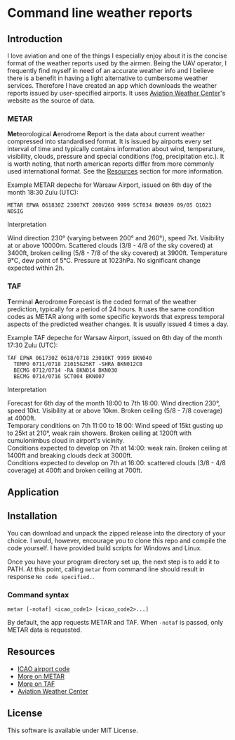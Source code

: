 # Command line weather reports

## Introduction

I love aviation and one of the things I especially enjoy about it is the concise format of the weather reports used by the airmen. Being the UAV operator, I frequently find myself in need of an accurate weather info and I believe there is a benefit in having a light alternative to cumbersome weather services. Therefore I have created an app which downloads the weather reports issued by user-specified airports. It uses [Aviation Weather Center](https://aviationweather.gov)'s website as the source of data. 

### METAR

**Met**eorological **A**erodrome **R**eport is the data about current weather compressed into standardised format. It is issued by airports every set interval of time and typically contains information about wind, temperature, visibility, clouds, pressure and special conditions (fog, precipitation etc.). It is worth noting, that north american reports differ from more commonly used international format. See the [Resources](#resources) section for more information.

Example METAR depeche for Warsaw Airport, issued on 6th day of the month 18:30 Zulu (UTC):

```
METAR EPWA 061830Z 23007KT 200V260 9999 SCT034 BKN039 09/05 Q1023 NOSIG
```

Interpretation

Wind direction 230&deg; (varying between 200&deg; and 260&deg;), speed 7kt. Visibility at or above 10000m. Scattered clouds (3/8 - 4/8 of the sky covered) at 3400ft, broken ceiling (5/8 - 7/8 of the sky covered) at 3900ft. Temperature 9&deg;C, dew point of 5&deg;C. Pressure at 1023hPa. No significant change expected within 2h.

### TAF

**T**erminal **A**erodrome **F**orecast is the coded format of the weather prediction, typically for a period of 24 hours. It uses the same condition codes as METAR along with some specific keywords that express temporal aspects of the predicted weather changes. It is usually issued 4 times a day.

Example TAF depeche for Warsaw Airport, issued on 6th day of the month 17:30 Zulu (UTC):

```
TAF EPWA 061730Z 0618/0718 23010KT 9999 BKN040
  TEMPO 0711/0718 21015G25KT -SHRA BKN012CB
  BECMG 0712/0714 -RA BKN014 BKN030
  BECMG 0714/0716 SCT004 BKN007
```

Interpretation

Forecast for 6th day of the month 18:00 to 7th 18:00. Wind direction 230&deg;, speed 10kt. Visibility at or above 10km. Broken ceiling (5/8 - 7/8 coverage) at 4000ft. <br>
Temporary conditions on 7th 11:00 to 18:00: Wind speed of 15kt gusting up to 25kt at 210&deg;, weak rain showers. Broken ceiling at 1200ft with cumulonimbus cloud in airport's vicinity. <br>
Conditions expected to develop on 7th at 14:00: weak rain. Broken ceiling at 1400ft and breaking clouds deck at 3000ft. <br>
Conditions expected to develop on 7th at 16:00: scattered clouds (3/8 - 4/8 coverage) at 400ft and broken ceiling at 700ft.

## Application

## Installation

You can download and unpack the zipped release into the directory of your choice. I would, however, encourage you to clone this repo and compile the code yourself. I have provided build scripts for Windows and Linux. 

Once you have your program directory set up, the next step is to add it to PATH. At this point, calling `metar` from command line should result in response `No code specified.`.

### Command syntax

```
metar [-notaf] <icao_code1> [<icao_code2>...]
```

By default, the app requests METAR and TAF. When `-notaf` is passed, only METAR data is requested.

## Resources

* [ICAO airport code](https://en.wikipedia.org/wiki/ICAO_airport_code)
* [More on METAR](https://en.wikipedia.org/wiki/METAR)
* [More on TAF](https://aviationweather.gov/taf/decoder)
* [Aviation Weather Center](https://aviationweather.gov)

## License

This software is available under MIT License.
